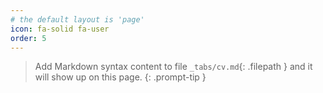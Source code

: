 ```yaml
---
# the default layout is 'page'
icon: fa-solid fa-user
order: 5
---
```


> Add Markdown syntax content to file `_tabs/cv.md`{: .filepath } and it will show up on this page.
> {: .prompt-tip }
